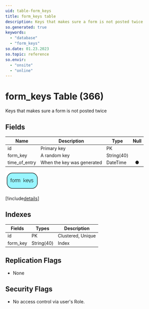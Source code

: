 ```yaml
---
uid: table-form_keys
title: form_keys table
description: Keys that makes sure a form is not posted twice
so.generated: true
keywords:
  - "database"
  - "form_keys"
so.date: 01.23.2023
so.topic: reference
so.envir:
  - "onsite"
  - "online"
---
```


# form\_keys Table (366)

Keys that makes sure a form is not posted twice

## Fields

| Name | Description | Type | Null |
|------|-------------|------|:----:|
|id|Primary key|PK| |
|form\_key|A random key|String(40)| |
|time\_of\_entry|When the key was generated|DateTime|&#x25CF;|


![form_keys table relationship diagram](./media/form_keys.png)

[!include[details](./includes/form-keys.md)]

## Indexes

| Fields | Types | Description |
|--------|-------|-------------|
|id |PK |Clustered, Unique |
|form\_key |String(40) |Index |

## Replication Flags

* None

## Security Flags

* No access control via user's Role.

